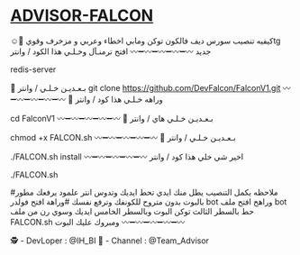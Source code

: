 # [ADVISOR-FALCON](https://t.me/Team_Advior)
 
 
☺️🚩 كيفيه تنصيب سورس ديف فالكون
 توكن ومابي اخطاء وعربي و مزخرف وقويtg جديد
〰➖〰➖〰➖〰➖〰
افتح ترمنـآل وخـلـي هذا الكود / وانتر

redis-server

🚩 بـعـديـن خـلـي / وانتر
git clone https://github.com/DevFalcon/FalconV1.git
〰➖〰➖〰➖〰➖〰
🚩 وراهه خـلـي هذا كود / وانتر

cd FalconV1
〰➖〰➖〰➖〰➖〰
🚩 بـعـديـن خـلـي هاي / وانتر

chmod +x FALCON.sh
〰➖〰➖〰➖〰➖〰
🚩 بـعـديـن خـلـي / وانتر

./FALCON.sh install
〰➖〰➖〰➖〰➖〰
 اخير شي خلي هذا كود / وانتر 

./FALCON.sh

#ملاحظه يكمل التنصيب يطل منك ايدي 
تحط ايديك وتدوس انتر 
علمود يرفعك مطور بالبوت
بدون متروح للكونفك وترفع نفسك
#وراهة افتح فولدر bot 
وراهخ افتح ملف bot 
حط بالسطر الثالث توكن البوت
وبالسطر الخامس ايديك 
وسوي رن من ملف 
FALCON.sh
ومبروك عليك البوت 
〰➖〰➖〰➖〰➖〰

🕵 - DevLoper : @IH_BI
🚩 - Channel : @Team_Advisor
